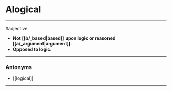 # Alogical
---
#adjective
- **Not [[b/_based|based]] upon logic or reasoned [[a/_argument|argument]].**
- **Opposed to logic.**
---
### Antonyms
- [[logical]]
---
